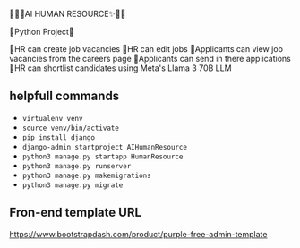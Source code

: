 🐱‍🏍✨AI HUMAN RESOURCE✨🐱‍🏍

🐍Python Project🐍

📌HR can create job vacancies 📌HR can edit jobs 📌Applicants can view job vacancies from the careers page 📌Applicants can send in there applications 📌HR can shortlist candidates using Meta's Llama 3 70B LLM


## helpfull commands
- `virtualenv venv`
- `source venv/bin/activate`
- `pip install django`
- `django-admin startproject AIHumanResource`
- `python3 manage.py startapp HumanResource`
- `python3 manage.py runserver`
- `python3 manage.py makemigrations`
- `python3 manage.py migrate`

## Fron-end template URL
https://www.bootstrapdash.com/product/purple-free-admin-template